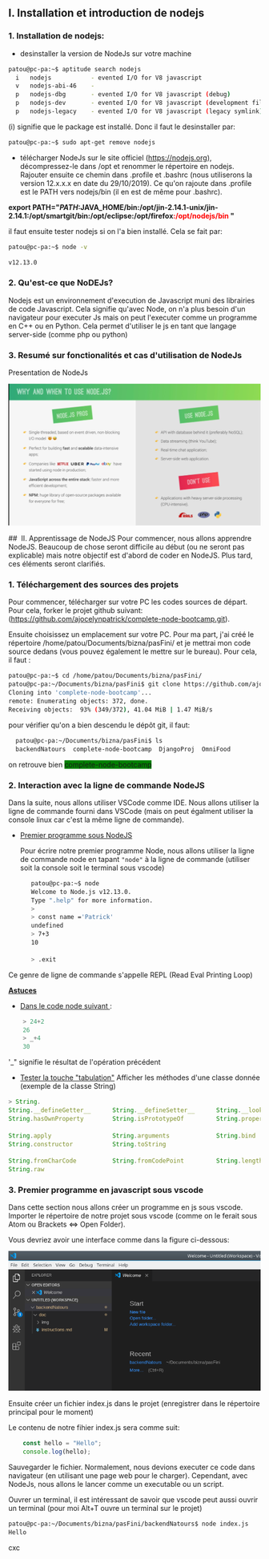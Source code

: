 ## I. Installation et introduction  de nodejs
### 1. Installation de nodejs:
- desinstaller la version de NodeJs sur votre machine

```bash
patou@pc-pa:~$ aptitude search nodejs
  i   nodejs           - evented I/O for V8 javascript     
  v   nodejs-abi-46    -                               
  p   nodejs-dbg       - evented I/O for V8 javascript (debug)
  p   nodejs-dev       - evented I/O for V8 javascript (development files)
  p   nodejs-legacy    - evented I/O for V8 javascript (legacy symlink)    

```
(i) signifie que le package est installé. Donc il faut le desinstaller par:

```bash
patou@pc-pa:~$ sudo apt-get remove nodejs
```
- télécharger NodeJs sur le site officiel (https://nodejs.org), décompressez-le dans /opt et renommer le répertoire en nodejs.
Rajouter ensuite ce chemin dans .profile et .bashrc (nous utiliserons la version 12.x.x.x en date du 29/10/2019).
Ce qu'on rajoute dans .profile est le PATH vers nodejs/bin (il en est de même pour .bashrc).

**export PATH="$PATH:$JAVA_HOME/bin:/opt/jin-2.14.1-unix/jin-2.14.1:/opt/smartgit/bin:/opt/eclipse:/opt/firefox<span style="color:red">:/opt/nodejs/bin </span>"**

il faut ensuite tester nodejs si on l'a bien installé. Cela se fait par:

```bash
patou@pc-pa:~$ node -v
```
```bash
v12.13.0
```

### 2. Qu'est-ce que NoDEJs?
Nodejs est un environnement d'execution de Javascript muni des librairies de code Javascript.
Cela signifie qu'avec Node, on n'a plus besoin d'un navigateur pour executer Js mais on peut l'executer comme un programme en C++ ou en Python. Cela permet d'utiliser le js en tant que langage server-side (comme php ou python)


### 3. Resumé sur fonctionalités et cas d'utilisation de NodeJs

Presentation de NodeJs

![Alt](img/nodejs_pro_cons.png "Title")


##  II. Apprentissage de NodeJS
Pour commencer, nous allons apprendre NodeJS. Beaucoup de chose seront difficile au début (ou ne seront pas explicable) mais notre objectif est d'abord de coder en NodeJS. Plus tard, ces éléments seront clarifiés.

### 1. Téléchargement des sources des projets

Pour commencer, télécharger sur votre PC les codes sources de départ. Pour cela, forker le projet github suivant: (https://github.com/ajocelynpatrick/complete-node-bootcamp.git).

Ensuite choisissez un emplacement sur votre PC. Pour ma part, j'ai créé le répertoire  /home/patou/Documents/bizna/pasFini/ et je mettrai mon code source dedans (vous pouvez également le mettre sur le bureau). Pour cela, il faut :

```bash
patou@pc-pa:~$ cd /home/patou/Documents/bizna/pasFini/
patou@pc-pa:~/Documents/bizna/pasFini$ git clone https://github.com/ajocelynpatrick/complete-node-bootcamp.git
Cloning into 'complete-node-bootcamp'...
remote: Enumerating objects: 372, done.
Receiving objects:  93% (349/372), 41.04 MiB | 1.47 MiB/s
```
pour vérifier qu'on a bien descendu le dépôt git, il faut:

  ```zsh
    patou@pc-pa:~/Documents/bizna/pasFini$ ls
    backendNatours  complete-node-bootcamp  DjangoProj  OmniFood
  ```

on retrouve bien <span style="background-color:green">complete-node-bootcamp</span>


### 2. Interaction avec la ligne de commande NodeJS
Dans la suite, nous allons utiliser VSCode comme IDE.
Nous allons utiliser la ligne de commande fourni dans VSCode (mais on peut égalment utiliser la console linux car c'est la même ligne de commande).

- <u>Premier programme sous NodeJS</u>

  Pour écrire notre premier programme Node, nous allons utiliser la ligne de commande node en tapant ``"node"`` à la ligne de commande (utiliser soit la console soit le terminal sous vscode)

    ```bash
       patou@pc-pa:~$ node
       Welcome to Node.js v12.13.0.
       Type ".help" for more information.
       >
       > const name ='Patrick'
       undefined
       > 7+3
       10

       > .exit
    ```
Ce genre de ligne de commande s'appelle REPL (Read Eval Printing Loop)

**<u>Astuces</u>**
 - <u>Dans le code node suivant </u>:

```js
    > 24+2
    26
    > _+4  
    30

```

  '\_" signifie le résultat de l'opération précédent

 - <u>Tester la touche "tabulation"</u>
Afficher les méthodes d'une classe donnée (exemple de la classe String)

```js
> String.
String.__defineGetter__      String.__defineSetter__      String.__lookupGetter__      String.__lookupSetter__      String.__proto__
String.hasOwnProperty        String.isPrototypeOf         String.propertyIsEnumerable  String.toLocaleString        String.valueOf

String.apply                 String.arguments             String.bind                  String.call                  String.caller
String.constructor           String.toString              

String.fromCharCode          String.fromCodePoint         String.length                String.name                  String.prototype
String.raw

```

### 3. Premier programme en javascript sous vscode

Dans cette section nous allons créer un programme en js sous vscode. Importer le répertoire de notre projet sous vscode (comme on le ferait sous Atom ou Brackets <=> Open Folder).

Vous devriez avoir une interface comme dans la figure ci-dessous:

![Alt](img/vscode_projet.png "Title")

Ensuite créer un fichier index.js dans le projet (enregistrer dans le répertoire principal pour le moment)

Le contenu de notre fihier index.js sera comme suit:

```js
    const hello = "Hello";
    console.log(hello);
```
Sauvegarder le fichier. Normalement, nous devions executer ce code dans navigateur (en utilisant une page web pour le charger). Cependant, avec NodeJs, nous allons le lancer comme un executable ou un script.

Ouvrer un terminal, il est intéressant de savoir que vscode peut aussi ouvrir un terminal (pour moi Alt+T ouvre un terminal sur le projet)

``` bash
patou@pc-pa:~/Documents/bizna/pasFini/backendNatours$ node index.js
Hello
```
























cxc
